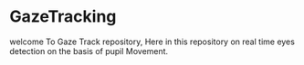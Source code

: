 # GazeTracking
welcome To Gaze Track repository, Here in this repository on real time eyes detection on the basis of pupil Movement. 
